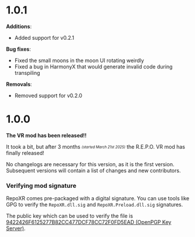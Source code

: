 # 1.0.1

**Additions**:
- Added support for v0.2.1

**Bug fixes**:
- Fixed the small moons in the moon UI rotating weirdly
- Fixed a bug in HarmonyX that would generate invalid code during transpiling

**Removals**:
- Removed support for v0.2.0

# 1.0.0

**The VR mod has been released!!**

It took a bit, but after 3 months <sub><sup>_(started March 21st 2025)_</sup></sub> the R.E.P.O. VR mod has finally released!

No changelogs are necessary for this version, as it is the first version. Subsequent versions will contain a list of changes and new contributors.

### Verifying mod signature

RepoXR comes pre-packaged with a digital signature. You can use tools like GPG to verify the `RepoXR.dll.sig` and `RepoXR.Preload.dll.sig` signatures.

The public key which can be used to verify the file is [9422426F6125277B82CC477DCF78CC72F0FD5EAD (OpenPGP Key Server)](https://keys.openpgp.org/vks/v1/by-fingerprint/9422426F6125277B82CC477DCF78CC72F0FD5EAD).